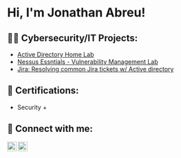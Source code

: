 <h1>Hi, I'm Jonathan Abreu! </hi>

<h2>👨‍💻 Cybersecurity/IT Projects:</h2>

  - [Active Directory Home Lab](https://www.youtube.com/watch?v=jDYvmmh9UJE&list=PL6vKENtKps4TZoK3pMVDcvhQKgdnaP-gr)
  - [Nessus Essntials - Vulnerability Management Lab](https://www.youtube.com/watch?v=owWJUp2RUI0)
  - [Jira: Resolving common Jira tickets w/ Active directory](https://youtu.be/D2qblvulZME)

<h2> 📄 Certifications: </h2>

  - Security +

<h2> 🤳 Connect with me:</h2>

[<img align="left" alt="Jonathan Abreu | YouTube" width="22px" src="https://cdn.jsdelivr.net/npm/simple-icons@v3/icons/youtube.svg" />][youtube]
[<img align="left" alt="jabreucyber | LinkedIn" width="22px" src="https://cdn.jsdelivr.net/npm/simple-icons@v3/icons/linkedin.svg" />][linkedin]

[youtube]:https://www.youtube.com/@jonathanabreu502
[linkedin]:https://www.linkedin.com/in/jabreucyber/
